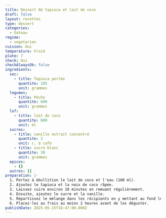 ```yaml
---
title: Dessert AU tapioca et lait de coco
draft: false
layout: recettes
type: dessert
categories:
  - Gateau
regime:
  - vegetarien
cuisson: Oui
temperature: Froid
plate: 7
check: Oui
checkAlwaysOk: false
ingredients:
  sec:
    - title: Tapioca perlée
      quantite: 105
      unit: grammes
  legumes:
    - title: Pêche
      quantite: 600
      unit: grammes
  lof:
    - title: lait de coco
      quantite: 600
      unit: ml
  sucres:
    - title: vanille extrait concentré
      quantite: 3
      unit: c. à café
    - title: sucre blanc
      quantite: 30
      unit: grammes
  epices:
    - {}
  autres: []
preparation: |-
  1. Portez à ébullition le lait de coco et l'eau (100 ml).
  2. Ajoutez le tapioca et la noix de coco râpée.
  3. Laissez cuire environ 10 minutes en remuant régulièrement.
  4. Ensuite, ajoutez le sucre et la vanille.
  5. Répartissez le mélange dans les récipients en y mettant au fond les fruits.
  6. Placez-les au frais au moins 2 heures avant de les déguster.
publishDate: 2025-05-15T16:47:00.000Z
---
```

